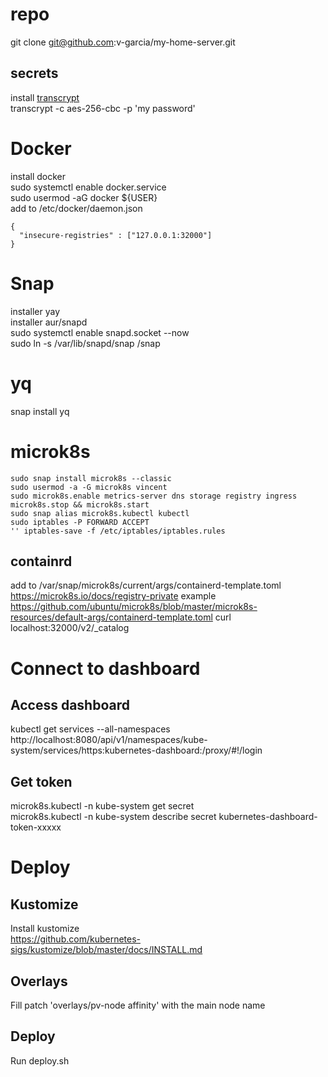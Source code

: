 # repo
git clone git@github.com:v-garcia/my-home-server.git

## secrets
install [transcrypt](https://github.com/elasticdog/transcrypt/blob/master/INSTALL.md)  
transcrypt -c aes-256-cbc -p 'my password'

# Docker
install docker  
sudo systemctl enable docker.service  
sudo usermod -aG docker ${USER}  
add to /etc/docker/daemon.json  
```
{
  "insecure-registries" : ["127.0.0.1:32000"]
}
```

# Snap
installer yay  
installer aur/snapd  
sudo systemctl enable snapd.socket --now  
sudo ln -s /var/lib/snapd/snap /snap  

# yq
snap install yq  

# microk8s
```
sudo snap install microk8s --classic
sudo usermod -a -G microk8s vincent  
sudo microk8s.enable metrics-server dns storage registry ingress  
microk8s.stop && microk8s.start  
sudo snap alias microk8s.kubectl kubectl  
sudo iptables -P FORWARD ACCEPT   
'' iptables-save -f /etc/iptables/iptables.rules  
```

## containrd
add to /var/snap/microk8s/current/args/containerd-template.toml
https://microk8s.io/docs/registry-private
example https://github.com/ubuntu/microk8s/blob/master/microk8s-resources/default-args/containerd-template.toml
curl localhost:32000/v2/_catalog

# Connect to dashboard

## Access dashboard
kubectl get services --all-namespaces  
http://localhost:8080/api/v1/namespaces/kube-system/services/https:kubernetes-dashboard:/proxy/#!/login  

## Get token
microk8s.kubectl -n kube-system get secret  
microk8s.kubectl -n kube-system describe secret kubernetes-dashboard-token-xxxxx  

# Deploy

## Kustomize

Install kustomize  
https://github.com/kubernetes-sigs/kustomize/blob/master/docs/INSTALL.md  

## Overlays

Fill patch 'overlays/pv-node affinity' with the main node name  

## Deploy

Run deploy.sh  
